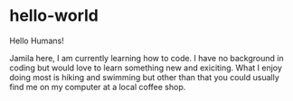 # hello-world
    
Hello Humans!

Jamila here, I am currently learning how to code. I have no background in coding but would love to learn something new and exiciting. What I enjoy doing most is hiking and swimming but other than that you could usually find me on my computer at a local coffee shop. 
